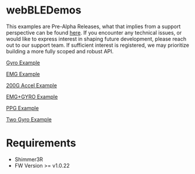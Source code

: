 # webBLEDemos
This examples are Pre-Alpha Releases, what that implies from a support perspective can be found [here](https://shimmersensing.com/wp-content/uploads/2022/04/Shimmer-Support-Policy_27.04.2022.pdf). If you encounter any technical issues, or would like to express interest in shaping future development, please reach out to our support team.
If sufficient interest is registered, we may prioritize building a more fully scoped and robust API.

[Gyro Example](https://shimmerengineering.github.io/webBLEDemos/break-gyro/)

[EMG Example](https://shimmerengineering.github.io/webBLEDemos/break-emg/)

[200G Accel Example](https://shimmerengineering.github.io/webBLEDemos/punch-highG/)

[EMG+GYRO Example](https://shimmerengineering.github.io/webBLEDemos/rythmgame-emggyro/)

[PPG Example](https://shimmerengineering.github.io/webBLEDemos/video-ppg/)

[Two Gyro Example](https://shimmerengineering.github.io/webBLEDemos/brick/)

# Requirements
- Shimmer3R
- FW Version >= v1.0.22
